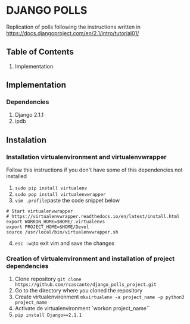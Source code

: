 # DJANGO POLLS

Replication of polls following the instructions written in https://docs.djangoproject.com/en/2.1/intro/tutorial01/

## Table of Contents
1. Implementation

## Implementation
### Dependencies
1. Django 2.1.1
2. ipdb

## Instalation 
### Installation  virtualenvironment and virtualenvwrapper
Follow this instructions if you don't have some of this dependencies not installed
1. `sudo pip install virtualenv`
2. `sudo pop install virtualenvwrapper`
3. `vim .profile`paste the code snippet below 
```
# Start virtualenvwrapper
# https://virtualenvwrapper.readthedocs.io/en/latest/install.html
export WORKON_HOME=$HOME/.virtualenvs
export PROJECT_HOME=$HOME/Devel
source /usr/local/bin/virtualenvwrapper.sh
```
4. `esc :wq`to exit vim and save the changes

### Creation of virtualenvironment and installation of project dependencies
1. Clone repository `git clone https://github.com/rcascante/django_polls_project.git`
2. Go to the directory where you cloned the repository
3. Create virtualenvironment `mkvirtualenv -a project_name -p python3 project_name`
4. Activate de virtualenvironment `workon project_name``
5. `pip install Django==2.1.1`
